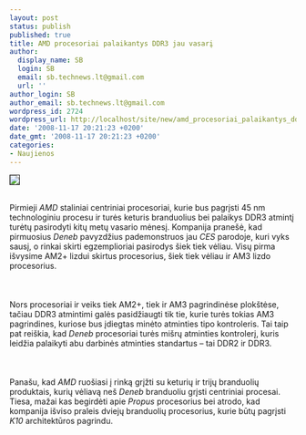 ```yaml
---
layout: post
status: publish
published: true
title: AMD procesoriai palaikantys DDR3 jau vasarį
author:
  display_name: SB
  login: SB
  email: sb.technews.lt@gmail.com
  url: ''
author_login: SB
author_email: sb.technews.lt@gmail.com
wordpress_id: 2724
wordpress_url: http://localhost/site/new/amd_procesoriai_palaikantys_ddr3_jau_vasari/
date: '2008-11-17 20:21:23 +0200'
date_gmt: '2008-11-17 20:21:23 +0200'
categories:
- Naujienos
---
```

<div class="imgright"><img src="http://www.technews.lt/upl/Failai/phenom.jpg" border="1"></div>
<p><br>Pirmieji <i>AMD</i> staliniai centriniai procesoriai, kurie bus pagrįsti 45 nm technologiniu procesu ir turės keturis branduolius bei palaikys DDR3 atmintį turėtų pasirodyti kitų metų vasario mėnesį. Kompanija pranešė, kad pirmuosius <i>Deneb</i> pavyzdžius pademonstruos jau <i>CES</i> parodoje, kuri vyks sausį, o rinkai skirti egzemplioriai pasirodys šiek tiek vėliau. Visų pirma išvysime AM2+ lizdui skirtus procesorius, šiek tiek vėliau ir AM3 lizdo procesorius.<br />
<br><br />
<br>Nors procesoriai ir veiks tiek AM2+, tiek ir AM3 pagrindinėse plokštėse, tačiau DDR3 atmintimi galės pasidžiaugti tik tie, kurie turės tokias AM3 pagrindines, kuriose bus įdiegtas minėto atminties tipo kontroleris. Tai taip pat reiškia, kad <i>Deneb</i> procesoriai turės mišrų atminties kontrolerį, kuris leidžia palaikyti abu darbinės atminties standartus – tai DDR2 ir DDR3.<br />
<br><br />
<br>Panašu, kad <i>AMD</i> ruošiasi į rinką grįžti su keturių ir trijų branduolių produktais, kurių vėliavą neš <i>Deneb</i> branduoliu grįsti centriniai procesai. Tiesa, mažai kas begirdėti apie <i>Propus</i> procesorius bei atrodo, kad kompanija išviso praleis dviejų branduolių procesorius, kurie būtų pagrįsti <i>K10</i> architektūros pagrindu.<br />
<br><br />
<br><br />
<br></p>
